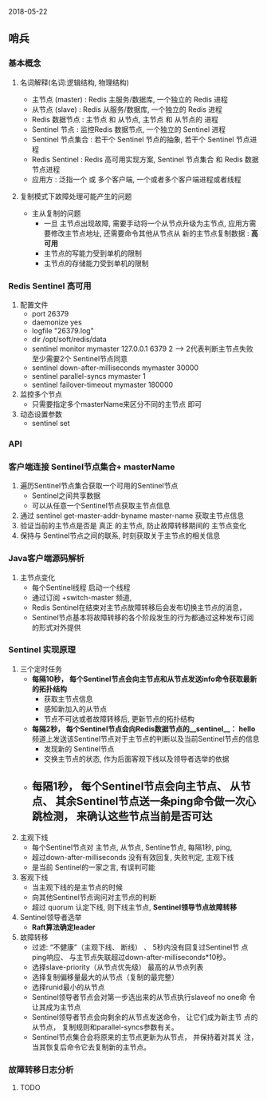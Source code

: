 2018-05-22

## 哨兵

### 基本概念
1. 名词解释(名词:逻辑结构, 物理结构)
    - 主节点 (master) : Redis 主服务/数据库, 一个独立的 Redis 进程
    - 从节点 (slave) : Redis 从服务/数据库, 一个独立的 Redis 进程
    - Redis 数据节点 : 主节点 和 从节点,  主节点 和 从节点的 进程
    - Sentinel 节点 : 监控Redis 数据节点, 一个独立的 Sentinel 进程
    - Sentinel 节点集合 : 若干个 Sentinel 节点的抽象, 若干个 Sentinel 节点进程
    - Redis Sentinel : Redis 高可用实现方案, Sentinel 节点集合 和 Redis 数据节点进程
    - 应用方 : 泛指一个 或 多个客户端, 一个或者多个客户端进程或者线程

2. 复制模式下故障处理可能产生的问题
    - 主从复制的问题
        - 一旦 主节点出现故障, 需要手动将一个从节点升级为主节点, 应用方需要修改主节点地址, 还需要命令其他从节点从 新的主节点复制数据 : **高可用**
        - 主节点的写能力受到单机的限制
        - 主节点的存储能力受到单机的限制

### Redis Sentinel 高可用
1. 配置文件
    - port 26379
    - daemonize yes
    - logfile "26379.log"
    - dir /opt/soft/redis/data
    - sentinel monitor mymaster 127.0.0.1 6379 2 --> 2代表判断主节点失败至少需要2个 Sentinel节点同意
    - sentinel down-after-milliseconds mymaster 30000
    - sentinel parallel-syncs mymaster 1
    - sentinel failover-timeout mymaster 180000
2. 监控多个节点
    - 只需要指定多个masterName来区分不同的主节点
      即可
3. 动态设置参数
    - sentinel set <param> <value>
    
    
### API


### 客户端连接 Sentinel节点集合+ masterName
1. 遍历Sentinel节点集合获取一个可用的Sentinel节点
    - Sentinel之间共享数据
    - 可以从任意一个Sentinel节点获取主节点信息
2. 通过 sentinel get-master-addr-byname master-name 获取主节点信息
3. 验证当前的主节点是否是 真正 的主节点, 防止故障转移期间的 主节点变化
4. 保持与 Sentinel节点之间的联系, 时刻获取关于主节点的相关信息

### Java客户端源码解析
1. 主节点变化
    - 每个Sentinel线程 启动一个线程
    - 通过订阅 +switch-master 频道,
    - Redis Sentinel在结束对主节点故障转移后会发布切换主节点的消息，
    - Sentinel节点基本将故障转移的各个阶段发生的行为都通过这种发布订阅的形式对外提供



### Sentinel 实现原理
1. 三个定时任务
    - **每隔10秒， 每个Sentinel节点会向主节点和从节点发送info命令获取最新的拓扑结构**
        - 获取主节点信息
        - 感知新加入的从节点
        - 节点不可达或者故障转移后, 更新节点的拓扑结构
    - **每隔2秒， 每个Sentinel节点会向Redis数据节点的__sentinel__： hello**频道上发送该Sentinel节点对于主节点的判断以及当前Sentinel节点的信息
        - 发现新的 Sentinel节点
        - 交换主节点的状态, 作为后面客观下线以及领导者选举的依据
    - **每隔1秒， 每个Sentinel节点会向主节点、 从节点、 其余Sentinel节点送一条ping命令做一次心跳检测， 来确认这些节点当前是否可达**
        - 
2. 主观下线
    - 每个Sentinel节点对 主节点, 从节点, Sentine节点, 每隔1秒, ping, 
    - 超过down-after-milliseconds 没有有效回复, 失败判定, 主观下线
    - 是当前 Sentinel的一家之言, 有误判可能
3. 客观下线
    - 当主观下线的是主节点的时候
    - 向其他Sentinel节点询问对主节点的判断
    - 超过 quorum 认定下线,  则下线主节点, **Sentinel领导节点故障转移**
4. Sentinel领导者选举
    - **Raft算法确定leader**
5. 故障转移
    - 过滤: “不健康”（主观下线、 断线） 、 5秒内没有回复过Sentinel节
          点ping响应、 与主节点失联超过down-after-milliseconds*10秒。
    - 选择slave-priority（从节点优先级） 最高的从节点列表
    - 选择复制偏移量最大的从节点（复制的最完整）
    - 选择runid最小的从节点
    -  Sentinel领导者节点会对第一步选出来的从节点执行slaveof no one命
      令让其成为主节点
    - Sentinel领导者节点会向剩余的从节点发送命令， 让它们成为新主节
      点的从节点， 复制规则和parallel-syncs参数有关。
    - Sentinel节点集合会将原来的主节点更新为从节点， 并保持着对其关
      注， 当其恢复后命令它去复制新的主节点。

### 故障转移日志分析
1. TODO
